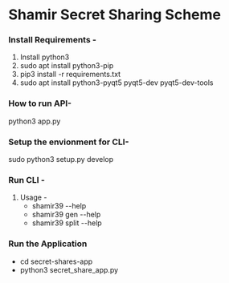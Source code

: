 # Shamir Secret Sharing Scheme

### Install Requirements -

1. Install python3
2. sudo apt install python3-pip
3. pip3 install -r requirements.txt
4. sudo apt install python3-pyqt5 pyqt5-dev pyqt5-dev-tools

### How to run API-

python3 app.py

### Setup the envionment for CLI-

sudo python3 setup.py develop

### Run CLI - 
1. Usage -
    - shamir39 --help
    - shamir39 gen --help
    - shamir39 split --help


### Run the Application
- cd secret-shares-app
- python3 secret_share_app.py

